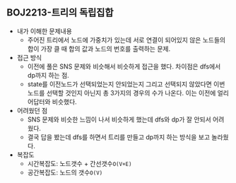 ## BOJ2213-트리의 독립집합

- 내가 이해한 문제내용
  - 주어진 트리에서 노드에 가중치가 있는데 서로 연결이 되어있지 않은 노드들의 합이 가장 클 때 합의 값과 노드의 번호를 출력하는 문제.
- 접근 방식
  - 이전에 풀은 SNS 문제와 비슷해서 비슷하게 접근을 했다. 차이점은 dfs에서 dp까지 하는 점.
  - state를 이전노드가 선택되었는지 안되었는지 그리고 선택되지 않았다면 이번 노드를 선택할 것인지 아닌지 총 3가지의 경우의 수가 나온다. 이는 이전에 얼리어답터와 비슷했다.
- 어려웠던 점
  - SNS 문제와 비슷한 느낌이 나서 비슷하게 했는데 dfs와 dp가 잘 안되서 어려웠다.
  - 결국 답을 봤는데 dfs를 하면서 트리를 만들고 dp까지 하는 방식을 보고 놀라웠다.
- 복잡도
  - 시간복잡도:  노드갯수 + 간선갯수`O(V+E)`
  - 공간복잡도:  노드의 갯수`O(V)`


